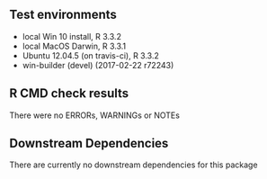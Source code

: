 ## Test environments
* local Win 10 install, R 3.3.2
* local MacOS Darwin, R 3.3.1
* Ubuntu 12.04.5 (on travis-ci), R 3.3.2
* win-builder (devel) (2017-02-22 r72243)

## R CMD check results
There were no ERRORs, WARNINGs or NOTEs

## Downstream Dependencies
There are currently no downstream dependencies for this package
